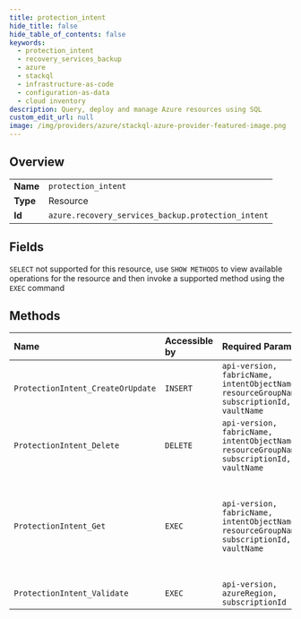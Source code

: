 ```yaml
---
title: protection_intent
hide_title: false
hide_table_of_contents: false
keywords:
  - protection_intent
  - recovery_services_backup
  - azure    
  - stackql
  - infrastructure-as-code
  - configuration-as-data
  - cloud inventory
description: Query, deploy and manage Azure resources using SQL
custom_edit_url: null
image: /img/providers/azure/stackql-azure-provider-featured-image.png
---
```

  
    

## Overview
<table><tbody>
<tr><td><b>Name</b></td><td><code>protection_intent</code></td></tr>
<tr><td><b>Type</b></td><td>Resource</td></tr>
<tr><td><b>Id</b></td><td><code>azure.recovery_services_backup.protection_intent</code></td></tr>
</tbody></table>

## Fields
`SELECT` not supported for this resource, use `SHOW METHODS` to view available operations for the resource and then invoke a supported method using the `EXEC` command  
## Methods
| Name | Accessible by | Required Params | Description |
|:-----|:--------------|:----------------|:------------|
| `ProtectionIntent_CreateOrUpdate` | `INSERT` | `api-version, fabricName, intentObjectName, resourceGroupName, subscriptionId, vaultName` | Create Intent for Enabling backup of an item. This is a synchronous operation. |
| `ProtectionIntent_Delete` | `DELETE` | `api-version, fabricName, intentObjectName, resourceGroupName, subscriptionId, vaultName` | Used to remove intent from an item |
| `ProtectionIntent_Get` | `EXEC` | `api-version, fabricName, intentObjectName, resourceGroupName, subscriptionId, vaultName` | Provides the details of the protection intent up item. This is an asynchronous operation. To know the status of the operation,<br />call the GetItemOperationResult API. |
| `ProtectionIntent_Validate` | `EXEC` | `api-version, azureRegion, subscriptionId` |  |
